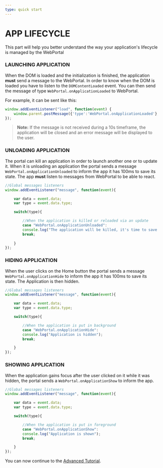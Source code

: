 ```yaml
---
type: quick start
---
```


# APP LIFECYCLE

This part will help you better understand the way your application's lifecycle is managed by the WebPortal

### LAUNCHING APPLICATION

When the DOM is loaded and the initialization is finished, the application **must** send a message to the WebPortal.
In order to know when the DOM is loaded you have to listen to the `DOMContentLoaded` event.
You can then send the message of type `WebPortal.onApplicationLoaded` to WebPortal.

For example, it can be sent like this:

```javascript
window.addEventListener("load", function(event) {
    window.parent.postMessage({'type':'WebPortal.onApplicationLoaded'}, '*');
});
```

>**Note:** If the message is not received during a 10s timeframe, the application will be closed and an error message will be displayed to the user.

### UNLOADING APPLICATION

The portal can kill an application in order to launch another one or to update it.
When it is unloading an application the portal sends a message `WebPortal.onApplicationUnloaded` to inform the app it has 100ms to save its state.
The app **must** listen to messages from WebPortal to be able to react.

```javascript
//Global messages listeners
window.addEventListener("message", function(event){

	var data = event.data;
	var type = event.data.type;

	switch(type){

		//When the application is killed or reloaded via an update
		case "WebPortal.onApplicationUnloaded":
		console.log("The application will be killed, it's time to save your application data");
		break;
		
	}
});
```

### HIDING APPLICATION

When the user clicks on the Home button the portal sends a message `WebPortal.onApplicationHide` to inform the app it has 100ms to save its state.
The Application is then hidden.

```javascript
//Global messages listeners
window.addEventListener("message", function(event){

	var data = event.data;
	var type = event.data.type;

	switch(type){

		//When the application is put in background    
		case "WebPortal.onApplicationHide":  
		console.log("Application is hidden");
		break;

	}
});
```


### SHOWING APPLICATION

When the application gains focus after the user clicked on it while it was hidden, the portal sends a `WebPortal.onApplicationShow` to inform the app.

```javascript
//Global messages listeners
window.addEventListener("message", function(event){

	var data = event.data;
	var type = event.data.type;

	switch(type){

		//When the application is put in foreground
		case "WebPortal.onApplicationShow":
		console.log("Application is shown");
		break;

	}
});
```

You can now continue to the [Advanced Tutorial]({{site.baseurl}}/webportal/tutorial-advanced/).